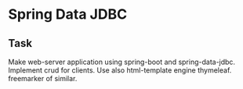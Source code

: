 # Spring Data JDBC

## Task
Make web-server application using spring-boot and spring-data-jdbc. Implement crud for clients. Use also html-template engine thymeleaf. freemarker of similar.
